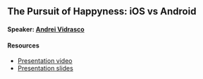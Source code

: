 ## The Pursuit of Happyness: iOS vs Android

#### Speaker: [Andrei Vidrasco](https://github.com/AndreiVidrasco)

#### Resources
* [Presentation video](https://youtu.be/ttuUjyJqzGA?list=PLWBzFAIa_ASR1AuHDdKvCd1mAVUzbPvBM)
* [Presentation slides](presentation-slides.pdf)
